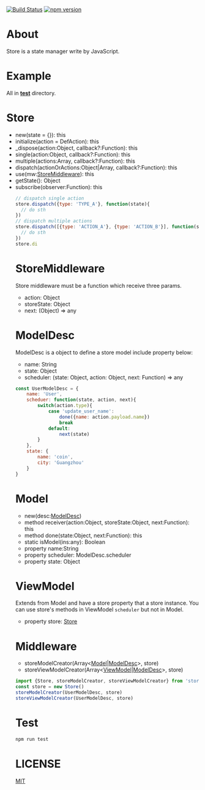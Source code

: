 [![Build Status](https://travis-ci.org/CoinXu/store.svg?branch=master)](https://travis-ci.org/CoinXu/store)
[![npm version](https://badge.fury.io/js/sugo-store.svg)](https://badge.fury.io/js/sugo-store)

# About
Store is a state manager write by JavaScript.

# Example
All in [__test__](https://github.com/CoinXu/store/tree/master/__test__) directory.

# Store

+ new(state = {}): this
+ initialize(action = DefAction): this
+ _dispose(action:Object, callback?:Function): this
+ single(action:Object, callback?:Function): this
+ multiple(actions:Array<Object>, callback?:Function): this
+ dispatch(actionOrActions:Object|Array<Object>, callback?:Function): this
+ use(mw:[StoreMiddleware](#storemiddleware)): this
+ getState(): Object
+ subscribe(observer:Function): this

```js
// dispatch single action
store.dispatch({type: 'TYPE_A'}, function(state){
  // do sth
})
// dispatch multiple actions
store.dispatch([{type: 'ACTION_A'}, {type: 'ACTION_B'}], function(state) {
  // do sth
})
store.di
```

# StoreMiddleware
Store middleware must be a function which receive three params.

+ action: Object
+ storeState: Object
+ next: (Object) => any

# ModelDesc
ModelDesc is a object to define a store model include property below:

+ name: String
+ state: Object
+ scheduler: (state: Object, action: Object, next: Function) => any

```js
const UserModelDesc = {
    name: 'User',
    scheduer: function(state, action, next){
        switch(action.type){
            case 'update_user_name':
                done({name: action.payload.name})
                break
            default:
                next(state)
        }
    },
    state: {
        name: 'coin',
        city: 'Guangzhou'
    }
}
```

# Model

+ new(desc:[ModelDesc](#modeldesc))
+ method receiver(action:Object, storeState:Object, next:Function): this
+ method done(state:Object, next:Function): this
+ static isModel(ins:any): Boolean
+ property name:String
+ property scheduler: ModelDesc.scheduler
+ property state: Object

# ViewModel
Extends from Model and have a store property that a store instance.
You can use store's methods in ViewModel `scheduler` but not in Model.

+ property store: [Store](#store)

# Middleware

+ storeModelCreator(Array<[Model](#model)|[ModelDesc](#modeldesc)>, store)
+ storeViewModelCreator(Array<[ViewModel](#viewmodel)|[ModelDesc](#modeldesc)>, store)

```js
import {Store, storeModelCreator, storeViewModelCreator} from 'store'
const store = new Store()
storeModelCreator(UserModelDesc, store)
storeViewModelCreator(UserModelDesc, store)
```

# Test
```bash
npm run test
```

# LICENSE
[MIT](https://opensource.org/licenses/MIT)
